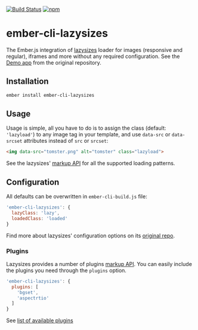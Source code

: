[![Build Status](https://travis-ci.org/kaliber5/ember-cli-lazysizes.svg?branch=master)](https://travis-ci.org/kaliber5/ember-cli-lazysizes)
[![npm](https://img.shields.io/npm/v/ember-cli-lazysizes.svg)](http://npm.im/ember-cli-lazysizes)

# ember-cli-lazysizes

The Ember.js integration of [lazysizes](https://github.com/aFarkas/lazysizes) loader for images (responsive and regular), iframes and more without any required configuration. See the [Demo app](http://afarkas.github.io/lazysizes) from the original repository.

## Installation

```bash
ember install ember-cli-lazysizes
```

## Usage

Usage is simple, all you have to do is to assign the class (default: `'lazyload'`) to any image tag in your template,
and use `data-src` or `data-srcset` attributes instead of `src` or `srcset`:

```html
<img data-src="tomster.png" alt="tomster" class="lazyload">
```

See the lazysizes' [markup API](https://github.com/aFarkas/lazysizes#markup-api) for all the supported loading patterns.

## Configuration

All defaults can be overwritten in `ember-cli-build.js` file:

```js
'ember-cli-lazysizes': {
  lazyClass: 'lazy',
  loadedClass: 'loaded'
}
```

Find more about lazysizes' configuration options on its [original repo](https://github.com/aFarkas/lazysizes#js-api---options).

### Plugins

Lazysizes provides a number of plugins [markup API](https://github.com/aFarkas/lazysizes#available-plugins-in-this-repo). You can easily include the plugins you need through the `plugins` option.

```js
'ember-cli-lazysizes': {
  plugins: [
    'bgset',
    'aspectrtio'
  ]
}
```
See [list of available plugins](https://github.com/aFarkas/lazysizes/tree/gh-pages/plugins)